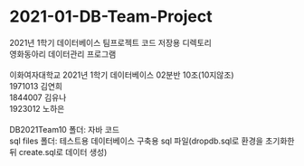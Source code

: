 # 2021-01-DB-Team-Project
2021년 1학기 데이터베이스 팀프로젝트 코드 저장용 디렉토리</br>
영화동아리 데이터관리 프로그램</br>
</br>
이화여자대학교 2021년 1학기 데이터베이스 02분반 10조(10지않조)</br>
1971013 김연희</br>
1844007 김유나</br>
1923012 노하은</br>
</br>
DB2021Team10 폴더: 자바 코드</br>
sql files 폴더: 테스트용 데이터베이스 구축용 sql 파일(dropdb.sql로 환경을 초기화한 뒤 create.sql로 데이터 생성)
